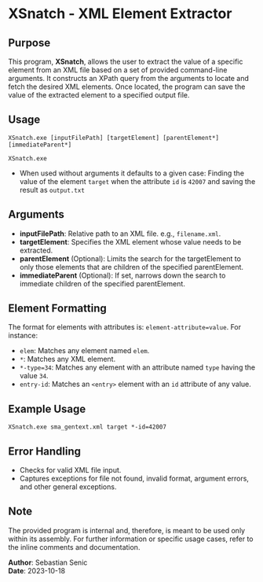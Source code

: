 # XSnatch - XML Element Extractor

## Purpose
This program, **XSnatch**, allows the user to extract the value of a specific element from an XML file based on a set of provided command-line arguments. It constructs an XPath query from the arguments to locate and fetch the desired XML elements. Once located, the program can save the value of the extracted element to a specified output file.

## Usage
```
XSnatch.exe [inputFilePath] [targetElement] [parentElement*] [immediateParent*]
```
```
XSnatch.exe
```
- When used without arguments it defaults to a given case: Finding the value of the element `target` when the attribute `id` is `42007` and saving the result as `output.txt`

## Arguments
- **inputFilePath**: Relative path to an XML file. e.g., `filename.xml`.
- **targetElement**: Specifies the XML element whose value needs to be extracted.
- **parentElement** (Optional): Limits the search for the targetElement to only those elements that are children of the specified parentElement.
- **immediateParent** (Optional): If set, narrows down the search to immediate children of the specified parentElement.

## Element Formatting
The format for elements with attributes is: `element-attribute=value`. For instance:
- `elem`: Matches any element named `elem`.
- `*`: Matches any XML element.
- `*-type=34`: Matches any element with an attribute named `type` having the value `34`.
- `entry-id`: Matches an `<entry>` element with an `id` attribute of any value.

## Example Usage
```
XSnatch.exe sma_gentext.xml target *-id=42007
```

## Error Handling
- Checks for valid XML file input.
- Captures exceptions for file not found, invalid format, argument errors, and other general exceptions.

## Note
The provided program is internal and, therefore, is meant to be used only within its assembly. For further information or specific usage cases, refer to the inline comments and documentation.

**Author**: Sebastian Senic  
**Date**: 2023-10-18
